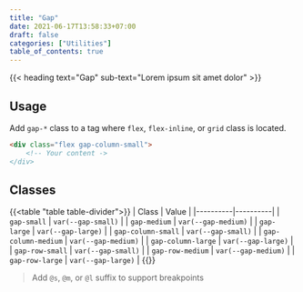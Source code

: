 ```yaml
---
title: "Gap"
date: 2021-06-17T13:58:33+07:00
draft: false
categories: ["Utilities"]
table_of_contents: true
---
```


{{< heading text="Gap" sub-text="Lorem ipsum sit amet dolor" >}}

## Usage

Add `gap-*` class to a tag where `flex`, `flex-inline`, or `grid` class is located.

``` html
<div class="flex gap-column-small">
    <!-- Your content ->
</div>
```

## Classes

{{<table "table table-divider">}}
| Class | Value |
|----------|----------|
| `gap-small` | `var(--gap-small)` |
| `gap-medium` | `var(--gap-medium)` |
| `gap-large` | `var(--gap-large)` |
| `gap-column-small` | `var(--gap-small)` |
| `gap-column-medium` | `var(--gap-medium)` |
| `gap-column-large` | `var(--gap-large)` |
| `gap-row-small` | `var(--gap-small)` |
| `gap-row-medium` | `var(--gap-medium)` |
| `gap-row-large` | `var(--gap-large)` |
{{</table>}}

> Add `@s`, `@m`, or `@l` suffix to support breakpoints